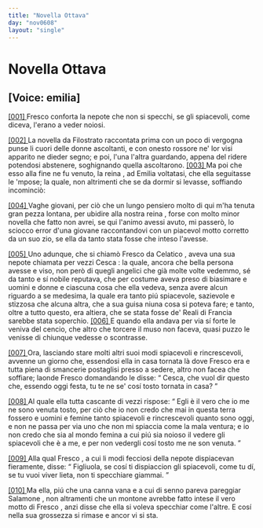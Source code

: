 ```yaml
---
title: "Novella Ottava"
day: "nov0608"
layout: "single"
---
```

<div id="nov0608" type="novella" who="emilia">
 <h1>
  Novella Ottava
 </h1>
 <p>
  <h2>
   [Voice: emilia]
  </h2>
 </p>
 <argument>
  <p>
   <a href="{{ site.baseurl }}enDecameron/nov0608#p06080001" id="p06080001">
    [001]
   </a>
   <name persref="fresco" type="person">
    Fresco
   </name>
   conforta la nepote che non si specchi, se gli spiacevoli, come diceva, l'erano a veder noiosi.
  </p>
 </argument>
 <div3 type="commentary" who="author">
  <p>
   <a href="{{ site.baseurl }}enDecameron/nov0608#p06080002" id="p06080002">
    [002]
   </a>
   La novella da
   <name persref="filostrato" type="person">
    Filostrato
   </name>
   raccontata prima con un poco di vergogna punse li cuori delle donne ascoltanti, e con onesto rossore ne' lor visi apparito ne dieder segno; e poi, l'una l'altra guardando, appena del ridere potendosi abstenere, soghignando quella ascoltarono.
   <a href="{{ site.baseurl }}enDecameron/nov0608#p06080003" id="p06080003">
    [003]
   </a>
   Ma poi che esso alla fine ne fu venuto, la
   <name persref="elissa" type="person">
    reina
   </name>
   , ad
   <name persref="emilia" type="person">
    Emilia
   </name>
   voltatasi, che ella seguitasse le 'mpose; la quale, non altrimenti che se da dormir si levasse, soffiando incominci&ograve;:
  </p>
 </div3>
 <div3 type="commentary" who="emilia">
  <p>
   <a href="{{ site.baseurl }}enDecameron/nov0608#p06080004" id="p06080004">
    [004]
   </a>
   Vaghe giovani, per ci&ograve; che un lungo pensiero molto di qui m'ha tenuta gran pezza lontana, per ubidire alla nostra
   <name persref="elissa" type="person">
    reina
   </name>
   , forse con molto minor novella che fatto non avrei, se qui l'animo avessi avuto, mi passer&ograve;, lo sciocco error d'una giovane raccontandovi con un piacevol motto corretto da un suo zio, se ella da tanto stata fosse che inteso l'avesse.
  </p>
 </div3>
 <p>
  <a href="{{ site.baseurl }}enDecameron/nov0608#p06080005" id="p06080005">
   [005]
  </a>
  Uno adunque, che si chiam&ograve;
  <name persref="fresco" type="person">
   Fresco da Celatico
  </name>
  , aveva una sua nepote chiamata per vezzi
  <name persref="cesca" type="person">
   Cesca
  </name>
  : la quale, ancora che bella persona avesse e viso, non per&ograve; di quegli angelici che gi&agrave; molte volte vedemmo, s&eacute; da tanto e s&iacute; nobile reputava, che per costume aveva preso di biasimare e uomini e donne e ciascuna cosa che ella vedeva, senza avere alcun riguardo a se medesima, la quale era tanto pi&uacute; spiacevole, sazievole e stizzosa che alcuna altra, che a sua guisa niuna cosa si poteva fare; e tanto, oltre a tutto questo, era altiera, che se stata fosse de' Reali di
  <name placeref="francia" type="place">
   Francia
  </name>
  sarebbe stata soperchio.
  <a href="{{ site.baseurl }}enDecameron/nov0608#p06080006" id="p06080006">
   [006]
  </a>
  E quando ella andava per via s&iacute; forte le veniva del cencio, che altro che torcere il muso non faceva, quasi puzzo le venisse di chiunque vedesse o scontrasse.
 </p>
 <p>
  <a href="{{ site.baseurl }}enDecameron/nov0608#p06080007" id="p06080007">
   [007]
  </a>
  Ora, lasciando stare molti altri suoi modi spiacevoli e rincrescevoli, avvenne un giorno che, essendosi ella in casa tornata l&agrave; dove
  <name persref="fresco" type="person">
   Fresco
  </name>
  era e tutta piena di smancerie postaglisi presso a sedere, altro non facea che soffiare; laonde
  <name persref="fresco" type="person">
   Fresco
  </name>
  domandando le disse:
  <q direct="unspecified" who="fresco">
   Cesca, che vuol dir questo che, essendo oggi festa, tu te ne se' cos&iacute; tosto tornata in casa?
  </q>
 </p>
 <p>
  <a href="{{ site.baseurl }}enDecameron/nov0608#p06080008" id="p06080008">
   [008]
  </a>
  Al quale ella tutta cascante di vezzi rispose:
  <q direct="unspecified" who="cesca">
   Egli &egrave; il vero che io me ne sono venuta tosto, per ci&ograve; che io non credo che mai in questa terra fossero e uomini e femine tanto spiacevoli e rincrescevoli quanto sono oggi, e non ne passa per via uno che non mi spiaccia come la mala ventura; e io non credo che sia al mondo femina a cui pi&uacute; sia noioso il vedere gli spiacevoli che &egrave; a me, e per non vedergli cos&iacute; tosto me ne son venuta.
  </q>
 </p>
 <p>
  <a href="{{ site.baseurl }}enDecameron/nov0608#p06080009" id="p06080009">
   [009]
  </a>
  Alla qual
  <name persref="fresco" type="person">
   Fresco
  </name>
  , a cui li modi fecciosi della nepote dispiacevan fieramente, disse:
  <q direct="unspecified" who="fresco">
   Figliuola, se cos&iacute; ti dispiaccion gli spiacevoli, come tu d&iacute;, se tu vuoi viver lieta, non ti specchiare giammai.
  </q>
 </p>
 <p>
  <a href="{{ site.baseurl }}enDecameron/nov0608#p06080010" id="p06080010">
   [010]
  </a>
  Ma ella, pi&uacute; che una canna vana e a cui di senno pareva pareggiar
  <name persref="salomone" type="person">
   Salamone
  </name>
  , non altramenti che un montone avrebbe fatto intese il vero motto di
  <name persref="fresco" type="person">
   Fresco
  </name>
  , anzi disse che ella si voleva specchiar come l'altre. E cos&iacute; nella sua grossezza si rimase e ancor vi si sta.
 </p>
</div>